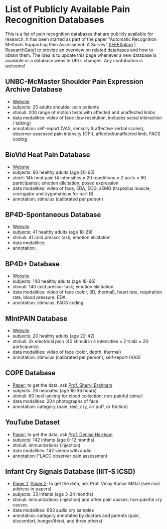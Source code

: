 # List of Publicly Available Pain Recognition Databases
This is a list of pain recognition databases that are publicly available for research.
It has been started as part of the paper "Automatic Recognition Methods Supporting Pain Assessment: A Survey" \[[IEEEXplore](https://www.doi.org/10.1109/TAFFC.2019.2946774) | [ResearchGate](https://www.researchgate.net/publication/336447252)\] to provide an overview on related databases and how to obtain them.
The idea is to update this page whenever a new database is available or a database website URLs changes.
Any contribution is welcome!

## UNBC-McMaster Shoulder Pain Expression Archive Database
- [Website](http://www.pitt.edu/~emotion/um-spread.htm)
- subjects: 25 adults shoulder pain patients
- stimuli: 200 range of motion tests with affected and unaffected limbs
- data modalities: video of face (low resolution, includes social interaction / talking)
- annotation: self-report (VAS, sensory & affective verbal scales), observer-assessed pain intensity (OPI), affected/unaffected limb, FACS coding

## BioVid Heat Pain Database
- [Website](http://www.iikt.ovgu.de/BioVid.html)
- subjects: 90 healthy adults (age 20-65)
- stimli: 14k heat pain (4 intensities × 20 repetitions × 2 parts × 90 participants); emotion elicitation, posed expression
- data modalities: video of face, EDA, ECG, sEMG (trapezius muscle; corrugator and zygomaticus for part B)
- annotation: stimulus (calibrated per person)

## BP4D-Spontaneous Database
- [Website](http://www.cs.binghamton.edu/~lijun/Research/3DFE/3DFE_Analysis.html)
- subjects: 41 healthy adults (age 18-29)
- stimuli: 41  cold  pressor  task;  emotion  elicitation
- data modalities:
- annotation:

## BP4D+ Database
- [Website](http://www.cs.binghamton.edu/~lijun/Research/3DFE/3DFE_Analysis.html)
- subjects: 140 healthy adults (age 18-66)
- stimuli: 140 cold pressor task; emotion elicitation
- data modalities: video of face (color, 3D, thermal), heart rate, respiration rate, blood pressure, EDA
- annotation: stimulus, FACS coding

## MIntPAIN Database
- [Website](http://www.vap.aau.dk/mintpain-database/)
- subjects: 20 healthy adults (age 22-42)
- stimuli: 2k electrical pain (40 stimuli in 4 intensities × 2 trials × 20 participants)
- data modalities: video of face (color, depth, thermal)
- annotation: stimulus (calibrated per person), self-report (VAS)

## COPE Database
- [Paper](http://www.brahnam.info/papers/EN2031.pdf); to get the data, ask [Prof. Sheryl Brahnam](http://www.brahnam.info/)
- subjects: 26 neonates (age 18-36 hours)
- stimuli: 60 heel lancing for blood collection; non-painful stimuli
- data modalities: 204 photographs of face
- annotation: category (pain, rest, cry, air puff, or friction)

## YouTube Dataset
- [Paper](https://www.ncbi.nlm.nih.gov/pmc/articles/PMC4049389/); to get the data, ask [Prof. Denise Harrison](https://health.uottawa.ca/people/harrison-denise)
- subjects: 142 infants (age 0-12 months)
- stimuli: immunizations (injection)
- data modalities: 142 videos with audio
- annotation: FLACC observer pain assessment

## Infant Cry Signals Database (IIIT-S ICSD)
- [Paper 1](https://www.isca-speech.org/archive/SLPAT_2016/pdfs/7.pdf), [Paper 2](http://ltrc.iiit.ac.in/icon2016/proceedings/icon2015/pdf/W15-5917.pdf); to get the data, ask Prof. Vinay Kumar Mittal (see mail address in papers)
- subjects: 33 infants (age 3-24 months)
- stimuli: immunizations (injection) and other pain causes; non-painful cry causes
- data modalities: 693 audio cry samples
- annotation: category annotated by doctors and parents (pain, discomfort, hunger/thirst, and three others)

